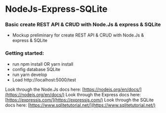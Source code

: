 # NodeJs-Express-SQLite 
### Basic create REST API & CRUD with Node.Js & express & SQLite
  * Mockup preliminary for create REST API & CRUD with Node.Js & express & SQLite
### Getting started:
  * run npm install OR yarn install
 *  config database SQLite
  * run yarn develop
  * Load http://localhost:5000/test

Look through the Node.Js docs here: [https://nodejs.org/en/docs/](https://nodejs.org/en/docs/)
Look through the Express docs here: [https://expressjs.com/](https://expressjs.com/)
Look through the SQLite docs here: [https://www.sqlitetutorial.net/](https://www.sqlitetutorial.net/)


